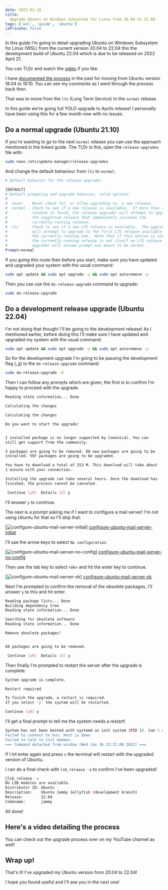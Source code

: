 ```yaml
---
date: 2022-01-18
title:
  Upgrade Ubuntu on Windows Subsystem for Linux from 20.04 to 22.04
tags: ['wsl', 'guide', 'ubuntu']
isPrivate: false
---
```


<script>
  import { YouTube } from 'sveltekit-embed'
</script>

In this guide I’m going to detail upgrading Ubuntu on Windows
Subsystem for Linux (WSL) from the current version 20.04 to 22.04 this
the development build of Ubuntu 22.04 which is due to be released on
2022 April 21.

You can Tl;Dr and watch the
[video](#heres-a-video-detailing-the-process) if you like.

I have [documented the process] in the past for moving from Ubuntu
version 18.04 to 19.10. You can see my comments as I went through the
process back then.

That was to move from the `lts` (Long Term Service) to the `normal`
release.

In this guide we're going full YOLO upgrade to Aprils release! I
personally have been using this for a few month now with no issues.

## Do a normal upgrade (Ubuntu 21.10)

If you're wanting to go to the next `normal` release you can use the
approach mentioned in the linked guide. The Tl;Dr is this, open the
`release-upgrades` file with:

```bash
sudo nano /etc/update-manager/release-upgrades
```

And change the default behaviour from `lts` to `normal`:

<!-- cSpell:disable -->

```bash
# Default behavior for the release upgrader.

[DEFAULT]
# Default prompting and upgrade behavior, valid options:
#
#  never  - Never check for, or allow upgrading to, a new release.
#  normal - Check to see if a new release is available.  If more than one new
#           release is found, the release upgrader will attempt to upgrade to
#           the supported release that immediately succeeds the
#           currently-running release.
#  lts    - Check to see if a new LTS release is available.  The upgrader
#           will attempt to upgrade to the first LTS release available after
#           the currently-running one.  Note that if this option is used and
#           the currently-running release is not itself an LTS release the
#           upgrader will assume prompt was meant to be normal.
Prompt=normal
```

<!-- cSpell:enable -->

If you going this route then before you start, make sure you have
updated and upgraded your system with the usual command:

```bash
sudo apt update && sudo apt upgrade -y && sudo apt autoremove -y
```

Then you can use the `do-release-upgrade` command to upgrade:

```bash
sudo do-release-upgrade
```

## Do a development release upgrade (Ubuntu 22.04)

I'm not doing that though! I'll be going to the development release!
As I mentioned earlier, before doing this I'll make sure I have
updated and upgraded my system with the usual command:

```bash
sudo apt update && sudo apt upgrade -y && sudo apt autoremove -y
```

So for the development upgrade I'm going to be passing the development
flag ([`-d`]) to the `do-release-upgrade` command:

```bash
sudo do-release-upgrade -d
```

Then I can follow any prompts which are given, the first is to confirm
I'm happy to proceed with the upgrade.

```bash
Reading state information... Done

Calculating the changes

Calculating the changes

Do you want to start the upgrade?


1 installed package is no longer supported by Canonical. You can
still get support from the community.

3 packages are going to be removed. 86 new packages are going to be
installed. 597 packages are going to be upgraded.

You have to download a total of 253 M. This download will take about
1 minute with your connection.

Installing the upgrade can take several hours. Once the download has
finished, the process cannot be canceled.

 Continue [yN]  Details [d] y
```

I'll answer `y` to continue.

The next is a prompt asking me if I want to configure a mail server!
I'm not using Ubuntu for that so I'll skip that.

[![configure-ubuntu-mail-server-initial]]
[configure-ubuntu-mail-server-initial]

I'll use the arrow keys to select `No configuration`.

[![configure-ubuntu-mail-server-no-config]]
[configure-ubuntu-mail-server-no-config]

Then use the tab key to select `<Ok>` and hit the enter key to
continue.

[![configure-ubuntu-mail-server-ok]] [configure-ubuntu-mail-server-ok]

Next I'm prompted to confirm the removal of the obsolete packages,
I'll answer `y` to this and hit enter.

```bash
Reading package lists... Done
Building dependency tree
Reading state information... Done

Searching for obsolete software
Reading state information... Done

Remove obsolete packages?


68 packages are going to be removed.

 Continue [yN]  Details [d] y
```

Then finally I'm prompted to restart the server after the upgrade is
complete:

```bash
System upgrade is complete.

Restart required

To finish the upgrade, a restart is required.
If you select 'y' the system will be restarted.

Continue [yN] y
```

I'll get a final prompt to tell me the system needs a restart!

```bash
System has not been booted with systemd as init system (PID 1). Can't operate.
Failed to connect to bus: Host is down
Failed to talk to init daemon.
=== Command detached from window (Wed Jan 26 22:21:08 2022) ===
```

If I hit enter again and press `x` the terminal will restart with the
upgraded version of Ubuntu.

I can do a final check with `lsb_release -a` to confirm I've been
upgraded!

```bash
🎉lsb_release -a
No LSB modules are available.
Distributor ID: Ubuntu
Description:    Ubuntu Jammy Jellyfish (development branch)
Release:        22.04
Codename:       jammy
```

All done!

## Here's a video detailing the process

You can check out the upgrade process over on my YouTube channel as
well!

<YouTube youTubeId='2Mwo4BfJuvA'/>

## Wrap up!

That's it! I've upgraded my Ubuntu version from 20.04 to 22.04!

I hope you found useful and I'll see you in the next one!

<!-- Links -->

[documented the process]:
  https://scottspence.com/posts/update-wsl-ubuntu-from-18.10-to-19.10
[`-d`]: https://ubuntu.com/server/docs/upgrade-introduction

<!-- Images -->

[configure-ubuntu-mail-server-initial]:
  https://res.cloudinary.com/defkmsrpw/image/upload/q_auto,f_auto/v1643235369/scottspence.com/configure-ubuntu-mail-server-initial.png
[configure-ubuntu-mail-server-no-config]:
  https://res.cloudinary.com/defkmsrpw/image/upload/v1643235370/scottspence.com/configure-ubuntu-mail-server-no-config.png
[configure-ubuntu-mail-server-ok]:
  https://res.cloudinary.com/defkmsrpw/image/upload/v1643235369/scottspence.com/configure-ubuntu-mail-server-ok.png
